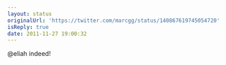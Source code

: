 ```yaml
---
layout: status
originalUrl: 'https://twitter.com/marcgg/status/140867619745054720'
isReply: true
date: 2011-11-27 19:00:32
---
```


@eliah indeed!
